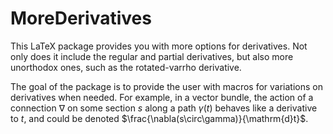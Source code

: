 <!--
 Copyright (c) 2023 Jesse Straat
 
 This software is released under the MIT License.
 https://opensource.org/licenses/MIT
-->

# MoreDerivatives
This LaTeX package provides you with more options for derivatives. Not only does it include the regular and partial derivatives, but also more unorthodox ones, such as the rotated-varrho derivative.

The goal of the package is to provide the user with macros for variations on derivatives when needed. For example, in a vector bundle, the action of a connection $\nabla$ on some section $s$ along a path $\gamma(t)$ behaves like a derivative to $t$, and could be denoted $\frac{\nabla(s\circ\gamma)}{\mathrm{d}t}$.
